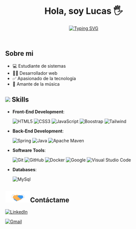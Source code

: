 <h1 align="center">Hola, soy Lucas 🖐️</h1>




<picture align="center">

[![Typing SVG](https://readme-typing-svg.demolab.com?font=Fira+Code&size=30&pause=1000&color=173F8A&background=FFFFFF00&center=true&vCenter=true&random=false&width=435&lines=Desarrollador+Full+Stack+)](https://git.io/typing-svg)

</picture>

<br>

## Sobre mi


 - 💻 Estudiante de sistemas
 - 👨‍💻 Desarrollador web
 - ✅ Apasionado de la tecnología
 - 🎵 Amante de la música


## <img src="https://media2.giphy.com/media/QssGEmpkyEOhBCb7e1/giphy.gif?cid=ecf05e47a0n3gi1bfqntqmob8g9aid1oyj2wr3ds3mg700bl&rid=giphy.gif" width ="25"><b color="red"> Skills</b>

- **Front-End Development**:

   ![HTML5](https://img.shields.io/badge/HTML5%20-%23E34F26.svg?style=for-the-badge&logo=html5&logoColor=white)
   ![CSS3](https://img.shields.io/badge/CSS%20-%231572B6.svg?style=for-the-badge&logo=css3&logoColor=white)
   ![JavaScript](https://img.shields.io/badge/JavaScript%20-%23F7DF1E.svg?style=for-the-badge&logo=javascript&logoColor=black)
   ![Boostrap](https://img.shields.io/badge/Bootstrap-563D7C?style=for-the-badge&logo=bootstrap&logoColor=white)
   ![Tailwind](https://img.shields.io/badge/Tailwind_CSS-38B2AC?style=for-the-badge&logo=tailwind-css&logoColor=white
)
- **Back-End Development**:

  ![Spring](https://img.shields.io/badge/Spring-6DB33F?style=for-the-badge&logo=spring&logoColor=white)
  ![Java](https://img.shields.io/badge/Java-ED8B00?style=for-the-badge&logo=openjdk&logoColor=white)
  ![Apache Maven](https://img.shields.io/badge/Apache%20Maven-C71A36?style=for-the-badge&logo=Apache%20Maven&logoColor=white)

- **Software Tools**:

    ![Git](https://img.shields.io/badge/git-%23F05033.svg?style=for-the-badge&logo=git&logoColor=white)
    ![GitHub](https://img.shields.io/badge/github-%23121011.svg?style=for-the-badge&logo=github&logoColor=white)
    ![Docker](https://img.shields.io/badge/docker-%230db7ed.svg?style=for-the-badge&logo=docker&logoColor=white)
    ![Google](https://img.shields.io/badge/google-%234285F4.svg?style=for-the-badge&logo=google&logoColor=white)
    ![Visual Studio Code](https://img.shields.io/badge/Visual%20Studio%20Code-0078d7.svg?style=for-the-badge&logo=visual-studio-code&logoColor=white)
    <!-- ![Linux](https://img.shields.io/badge/Linux-FCC624?style=for-the-badge&logo=linux&logoColor=black) -->

- **Databases**:

  ![MySql](https://img.shields.io/badge/MySQL-00000F?style=for-the-badge&logo=mysql&logoColor=white)

## <img src="https://github.com/0xAbdulKhalid/0xAbdulKhalid/raw/main/assets/mdImages/handshake.gif" width ="80"><b>Contáctame</b>


 <a href="https://www.linkedin.com/in/lucas-villalba-04969b228/">
    
   ![LinkedIn](https://img.shields.io/badge/linkedin-%230077B5.svg?style=for-the-badge&logo=linkedin&logoColor=white)

</a>

 <a href="mailto:lucasvllb.develop@gmail.com">
    
  ![Gmail](https://img.shields.io/badge/Gmail-D14836?style=for-the-badge&logo=gmail&logoColor=white)
    
</a>

</div>
